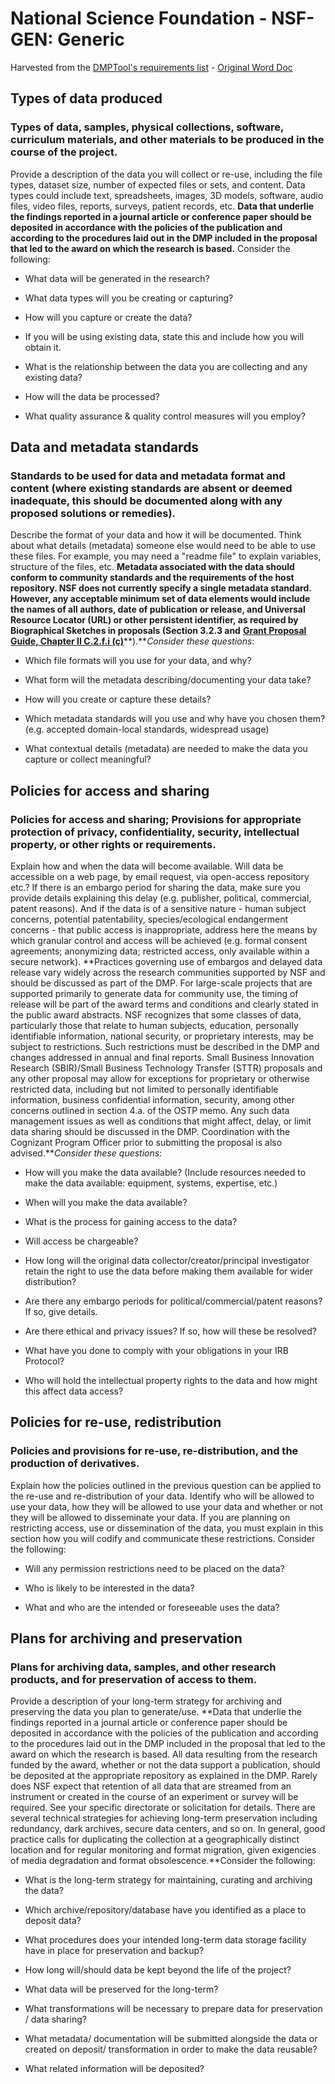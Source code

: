 National Science Foundation - NSF-GEN: Generic
================

Harvested from the [DMPTool's requirements list](https://dmptool.org/guidance?method=get&scope1=all) - [Original Word Doc](https://dmptool.org/requirements_templates/2/basic.docx)


Types of data produced
----------------------

### Types of data, samples, physical collections, software, curriculum materials, and other materials to be produced in the course of the project.

Provide a description of the data you will collect or re-use, including the file types, dataset size, number of expected files or sets, and content. Data types could include text, spreadsheets, images, 3D models, software, audio files, video files, reports, surveys, patient records, etc. **Data that underlie the findings reported in a journal article or conference paper should be deposited in accordance with the policies of the publication and according to the procedures laid out in the DMP included in the proposal that led to the award on which the research is based.** Consider the following:

-   What data will be generated in the research?

-   What data types will you be creating or capturing?

-   How will you capture or create the data?

-   If you will be using existing data, state this and include how you will obtain it.

-   What is the relationship between the data you are collecting and any existing data?

-   How will the data be processed?

-   What quality assurance & quality control measures will you employ?

Data and metadata standards
---------------------------

### Standards to be used for data and metadata format and content (where existing standards are absent or deemed inadequate, this should be documented along with any proposed solutions or remedies).

Describe the format of your data and how it will be documented. Think about what details (metadata) someone else would need to be able to use these files. For example, you may need a "readme file" to explain variables, structure of the files, etc. **Metadata associated with the data should conform to community standards and the requirements of the host repository. NSF does not currently specify a single metadata standard. However, any acceptable minimum set of data elements would include the names of all authors, date of publication or release, and Universal Resource Locator (URL) or other persistent identifier, as required by Biographical Sketches in proposals (Section 3.2.3 and** [**Grant Proposal Guide, Chapter II C.2.f.i (c)**]**).***Consider these questions*:

-   Which file formats will you use for your data, and why?

-   What form will the metadata describing/documenting your data take?

-   How will you create or capture these details?

-   Which metadata standards will you use and why have you chosen them? (e.g. accepted domain-local standards, widespread usage)

-   What contextual details (metadata) are needed to make the data you capture or collect meaningful?

Policies for access and sharing
-------------------------------

### Policies for access and sharing; Provisions for appropriate protection of privacy, confidentiality, security, intellectual property, or other rights or requirements.

Explain how and when the data will become available. Will data be accessible on a web page, by email request, via open-access repository etc.? If there is an embargo period for sharing the data, make sure you provide details explaining this delay (e.g. publisher, political, commercial, patent reasons). And if the data is of a sensitive nature - human subject concerns, potential patentability, species/ecological endangerment concerns - that public access is inappropriate, address here the means by which granular control and access will be achieved (e.g. formal consent agreements; anonymizing data; restricted access, only available within a secure network). **Practices governing use of embargos and delayed data release vary widely across the research communities supported by NSF and should be discussed as part of the DMP. For large-scale projects that are supported primarily to generate data for community use, the timing of release will be part of the award terms and conditions and clearly stated in the public award abstracts. NSF recognizes that some classes of data, particularly those that relate to human subjects, education, personally identifiable information, national security, or proprietary interests, may be subject to restrictions. Such restrictions must be described in the DMP and changes addressed in annual and final reports. Small Business Innovation Research (SBIR)/Small Business Technology Transfer (STTR) proposals and any other proposal may allow for exceptions for proprietary or otherwise restricted data, including but not limited to personally identifiable information, business confidential information, security, among other concerns outlined in section 4.a. of the OSTP memo. Any such data management issues as well as conditions that might affect, delay, or limit data sharing should be discussed in the DMP. Coordination with the Cognizant Program Officer prior to submitting the proposal is also advised.***Consider these questions*:

-   How will you make the data available? (Include resources needed to make the data available: equipment, systems, expertise, etc.)

-   When will you make the data available?

-   What is the process for gaining access to the data?

-   Will access be chargeable?

-   How long will the original data collector/creator/principal investigator retain the right to use the data before making them available for wider distribution?

-   Are there any embargo periods for political/commercial/patent reasons? If so, give details.

-   Are there ethical and privacy issues? If so, how will these be resolved?

-   What have you done to comply with your obligations in your IRB Protocol?

-   Who will hold the intellectual property rights to the data and how might this affect data access?

Policies for re-use, redistribution
-----------------------------------

### Policies and provisions for re-use, re-distribution, and the production of derivatives.

Explain how the policies outlined in the previous question can be applied to the re-use and re-distribution of your data. Identify who will be allowed to use your data, how they will be allowed to use your data and whether or not they will be allowed to disseminate your data. If you are planning on restricting access, use or dissemination of the data, you must explain in this section how you will codify and communicate these restrictions. Consider the following:

-   Will any permission restrictions need to be placed on the data?

-   Who is likely to be interested in the data?

-   What and who are the intended or foreseeable uses the data?

Plans for archiving and preservation
------------------------------------

### Plans for archiving data, samples, and other research products, and for preservation of access to them.

Provide a description of your long-term strategy for archiving and preserving the data you plan to generate/use. **Data that underlie the findings reported in a journal article or conference paper should be deposited in accordance with the policies of the publication and according to the procedures laid out in the DMP included in the proposal that led to the award on which the research is based. All data resulting from the research funded by the award, whether or not the data support a publication, should be deposited at the appropriate repository as explained in the DMP. Rarely does NSF expect that retention of all data that are streamed from an instrument or created in the course of an experiment or survey will be required. See your specific directorate or solicitation for details. There are several technical strategies for achieving long-term preservation including redundancy, dark archives, secure data centers, and so on. In general, good practice calls for duplicating the collection at a geographically distinct location and for regular monitoring and format migration, given exigencies of media degradation and format obsolescence.**Consider the following:

-   What is the long-term strategy for maintaining, curating and archiving the data?

-   Which archive/repository/database have you identified as a place to deposit data?

-   What procedures does your intended long-term data storage facility have in place for preservation and backup?

-   How long will/should data be kept beyond the life of the project?

-   What data will be preserved for the long-term?

-   What transformations will be necessary to prepare data for preservation / data sharing?

-   What metadata/ documentation will be submitted alongside the data or created on deposit/ transformation in order to make the data reusable?

-   What related information will be deposited?

  [**Grant Proposal Guide, Chapter II C.2.f.i (c)**]: http://www.nsf.gov/pubs/policydocs/pappguide/nsf15001/gpg_2.jsp#IIC2f
